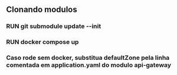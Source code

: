 ## Clonando modulos

### RUN git submodule update --init

### RUN docker compose up

### Caso rode sem docker, substitua defaultZone pela linha comentada em application.yaml do modulo api-gateway
